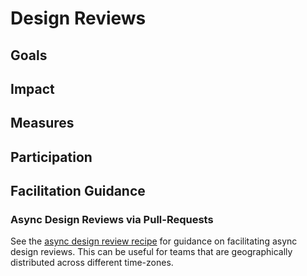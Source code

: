 # Design Reviews

## Goals

## Impact

## Measures

## Participation

## Facilitation Guidance

### Async Design Reviews via Pull-Requests

See the [async design review recipe](./recipes/async-design-reviews.md) for guidance on facilitating async design reviews. This can be useful for teams that are geographically distributed across different time-zones.
